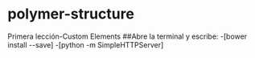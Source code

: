 # polymer-structure
Primera lección-Custom Elements
##Abre la terminal y escribe:
-[bower install --save]
-[python -m SimpleHTTPServer]